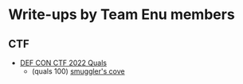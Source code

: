 # Write-ups by Team Enu members

## CTF
- [DEF CON CTF 2022 Quals](https://ctftime.org/event/1661/)
  - (quals 100) [smuggler's cove](./def-con-ctf-2022-quals/smugglers-cove/)
